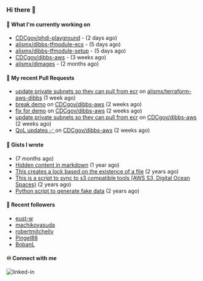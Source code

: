 ### Hi there 👋

#### 🚀 What I'm currently working on

- [CDCgov/phdi-playground](https://github.com/CDCgov/phdi-playground) -  (2 days ago)
- [alismx/dibbs-tfmodule-ecs](https://github.com/alismx/dibbs-tfmodule-ecs) -  (5 days ago)
- [alismx/dibbs-tfmodule-setup](https://github.com/alismx/dibbs-tfmodule-setup) -  (5 days ago)
- [CDCgov/dibbs-aws](https://github.com/CDCgov/dibbs-aws) -  (3 weeks ago)
- [alismx/dimages](https://github.com/alismx/dimages) -  (2 months ago)

#### 🔨 My recent Pull Requests

- [update private subnets so they can pull from ecr](https://github.com/alismx/terraform-aws-dibbs/pull/1) on [alismx/terraform-aws-dibbs](https://github.com/alismx/terraform-aws-dibbs) (1 week ago)
- [break demo](https://github.com/CDCgov/dibbs-aws/pull/27) on [CDCgov/dibbs-aws](https://github.com/CDCgov/dibbs-aws) (2 weeks ago)
- [fix for demo](https://github.com/CDCgov/dibbs-aws/pull/26) on [CDCgov/dibbs-aws](https://github.com/CDCgov/dibbs-aws) (2 weeks ago)
- [update private subnets so they can pull from ecr](https://github.com/CDCgov/dibbs-aws/pull/25) on [CDCgov/dibbs-aws](https://github.com/CDCgov/dibbs-aws) (2 weeks ago)
- [QoL updates ✅ ](https://github.com/CDCgov/dibbs-aws/pull/24) on [CDCgov/dibbs-aws](https://github.com/CDCgov/dibbs-aws) (2 weeks ago)

#### 📓 Gists I wrote

- [](https://gist.github.com/a8c473968f0d87c0532944017f844363) (7 months ago)
- [Hidden content in markdown](https://gist.github.com/cffeb79c933f98279c46906f390fd3a0) (1 year ago)
- [This creates a lock based on the existence of a file](https://gist.github.com/6bb524c02a636a478f49d7387f57869b) (2 years ago)
- [This is a script to sync to s3 compatible tools (AWS S3, Digital Ocean Spaces)](https://gist.github.com/7a42ab3b5203a9eca579f0a80a9dc63b) (2 years ago)
- [Python script to generate fake data](https://gist.github.com/ea13a03b628e2d682334c0adf38400c5) (2 years ago)

#### 👯 Recent followers

- [eust-w](https://github.com/eust-w)
- [machikoyasuda](https://github.com/machikoyasuda)
- [robertmitchellv](https://github.com/robertmitchellv)
- [Pingel88](https://github.com/Pingel88)
- [BobanL](https://github.com/BobanL)

#### ♾️ Connect with me
[<img align="left" alt="linked-in" src="https://img.shields.io/badge/linkedin-%230077B5.svg?&style=for-the-badge&logo=linkedin&logoColor=white" />](https://www.linkedin.com/in/alismx)
